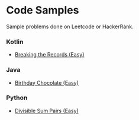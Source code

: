 # Code Samples
Sample problems done on Leetcode or HackerRank.


### Kotlin
* [Breaking the Records (Easy)](https://github.com/tstokvis/Code_Samples/blob/master/Java%26Kotlin/src/BreakingTheRecords.kt)

### Java
* [Birthday Chocolate (Easy)](https://github.com/tstokvis/Code_Samples/blob/master/Java%26Kotlin/src/BirthdayChocolate.java)

### Python
* [Divisible Sum Pairs (Easy)](https://github.com/tstokvis/Code_Samples/blob/master/Python/DivisibleSumPairs.py)
